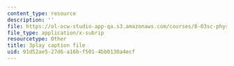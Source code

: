 ```yaml
---
content_type: resource
description: ''
file: https://ol-ocw-studio-app-qa.s3.amazonaws.com/courses/8-03sc-physics-iii-vibrations-and-waves-fall-2016/91d52ae527d6a16bf5014bb0130a4ecf_mqhO9GT8hD4.srt
file_type: application/x-subrip
resourcetype: Other
title: 3play caption file
uid: 91d52ae5-27d6-a16b-f501-4bb0130a4ecf
---
```

